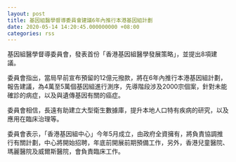 ```yaml
---
layout: post
title: 基因組醫學督導委員會建議6年內推行本港基因組計劃
date: 2020-05-14 14:20:45.000000000 +08:00
categories: rss
---
```


基因組醫學督導委員會，發表首份「香港基因組醫學發展策略」，並提出8項建議。

委員會指出，當局早前宣布預留的12億元撥款，將在6年內推行本港基因組計劃，報告建議，為4萬至5萬個基因組進行測序，先導階段涉及2000宗個案，針對未能確診的病症，以及與遺傳基因有關的癌症。

委員會相信，長遠有助建立大型衛生數據庫，提升本地人口特有疾病的研究，以及應用在臨床治理等。

委員會表示，「香港基因組中心」今年5月成立，由政府全資擁有，將負責協調推行有關計劃，中心將開始招聘，年底前開展前期預備工作，另外，香港兒童醫院、瑪麗醫院及威爾斯醫院，會負責臨床工作。
